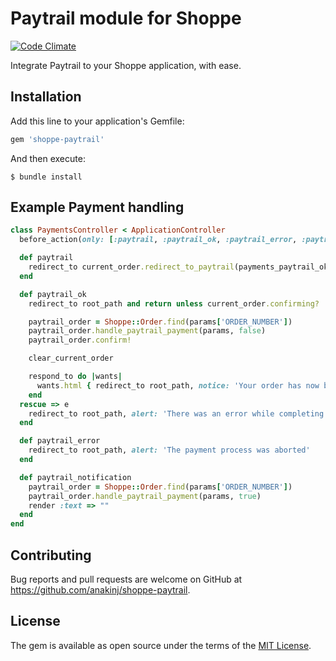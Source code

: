 # Paytrail module for Shoppe

[![Code Climate](https://codeclimate.com/github/anakinj/shoppe-paytrail/badges/gpa.svg)](https://codeclimate.com/github/anakinj/shoppe-paytrail)

Integrate Paytrail to your Shoppe application, with ease.

## Installation

Add this line to your application's Gemfile:

```ruby
gem 'shoppe-paytrail'
```

And then execute:

    $ bundle install

## Example Payment handling

````ruby
class PaymentsController < ApplicationController
  before_action(only: [:paytrail, :paytrail_ok, :paytrail_error, :paytrail_notification]) { Shoppe::Paytrail.configure }

  def paytrail
    redirect_to current_order.redirect_to_paytrail(payments_paytrail_ok_url, payments_paytrail_error_url, payments_paytrail_notification_url)
  end

  def paytrail_ok
    redirect_to root_path and return unless current_order.confirming?

    paytrail_order = Shoppe::Order.find(params['ORDER_NUMBER'])
    paytrail_order.handle_paytrail_payment(params, false)
    paytrail_order.confirm!

    clear_current_order

    respond_to do |wants|
      wants.html { redirect_to root_path, notice: 'Your order has now been completed!' }
    end
  rescue => e
    redirect_to root_path, alert: 'There was an error while completing the payment'
  end

  def paytrail_error
    redirect_to root_path, alert: 'The payment process was aborted'
  end

  def paytrail_notification
    paytrail_order = Shoppe::Order.find(params['ORDER_NUMBER'])
    paytrail_order.handle_paytrail_payment(params, true)
    render :text => ""
  end
end
````

## Contributing

Bug reports and pull requests are welcome on GitHub at https://github.com/anakinj/shoppe-paytrail.


## License

The gem is available as open source under the terms of the [MIT License](http://opensource.org/licenses/MIT).
